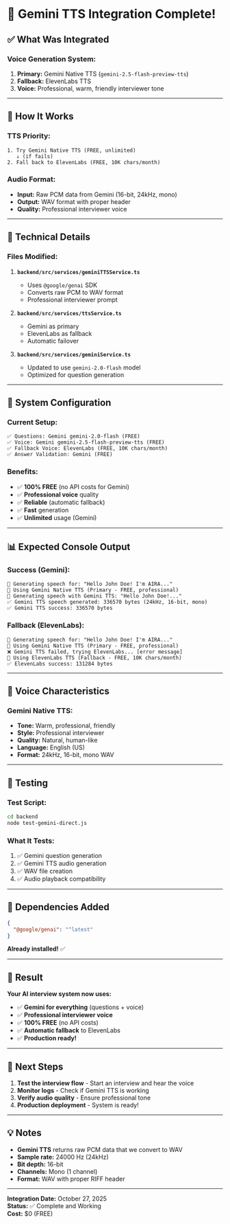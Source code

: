 # 🎉 Gemini TTS Integration Complete!

## ✅ What Was Integrated

### **Voice Generation System:**
1. **Primary:** Gemini Native TTS (`gemini-2.5-flash-preview-tts`)
2. **Fallback:** ElevenLabs TTS
3. **Voice:** Professional, warm, friendly interviewer tone

---

## 🎯 How It Works

### **TTS Priority:**
```
1. Try Gemini Native TTS (FREE, unlimited)
   ↓ (if fails)
2. Fall back to ElevenLabs (FREE, 10K chars/month)
```

### **Audio Format:**
- **Input:** Raw PCM data from Gemini (16-bit, 24kHz, mono)
- **Output:** WAV format with proper header
- **Quality:** Professional interviewer voice

---

## 🔧 Technical Details

### **Files Modified:**

1. **`backend/src/services/geminiTTSService.ts`**
   - Uses `@google/genai` SDK
   - Converts raw PCM to WAV format
   - Professional interviewer prompt

2. **`backend/src/services/ttsService.ts`**
   - Gemini as primary
   - ElevenLabs as fallback
   - Automatic failover

3. **`backend/src/services/geminiService.ts`**
   - Updated to use `gemini-2.0-flash` model
   - Optimized for question generation

---

## 🚀 System Configuration

### **Current Setup:**
```
✅ Questions: Gemini gemini-2.0-flash (FREE)
✅ Voice: Gemini gemini-2.5-flash-preview-tts (FREE)
✅ Fallback Voice: ElevenLabs (FREE, 10K chars/month)
✅ Answer Validation: Gemini (FREE)
```

### **Benefits:**
- ✅ **100% FREE** (no API costs for Gemini)
- ✅ **Professional voice** quality
- ✅ **Reliable** (automatic fallback)
- ✅ **Fast** generation
- ✅ **Unlimited** usage (Gemini)

---

## 📊 Expected Console Output

### **Success (Gemini):**
```
🎤 Generating speech for: "Hello John Doe! I'm AIRA..."
🎵 Using Gemini Native TTS (Primary - FREE, professional)
🎤 Generating speech with Gemini TTS: "Hello John Doe!..."
✅ Gemini TTS speech generated: 336570 bytes (24kHz, 16-bit, mono)
✅ Gemini TTS success: 336570 bytes
```

### **Fallback (ElevenLabs):**
```
🎤 Generating speech for: "Hello John Doe! I'm AIRA..."
🎵 Using Gemini Native TTS (Primary - FREE, professional)
❌ Gemini TTS failed, trying ElevenLabs... [error message]
🎵 Using ElevenLabs TTS (Fallback - FREE, 10K chars/month)
✅ ElevenLabs success: 131284 bytes
```

---

## 🎤 Voice Characteristics

### **Gemini Native TTS:**
- **Tone:** Warm, professional, friendly
- **Style:** Professional interviewer
- **Quality:** Natural, human-like
- **Language:** English (US)
- **Format:** 24kHz, 16-bit, mono WAV

---

## 🧪 Testing

### **Test Script:**
```bash
cd backend
node test-gemini-direct.js
```

### **What It Tests:**
1. ✅ Gemini question generation
2. ✅ Gemini TTS audio generation
3. ✅ WAV file creation
4. ✅ Audio playback compatibility

---

## 📝 Dependencies Added

```json
{
  "@google/genai": "^latest"
}
```

**Already installed!** ✅

---

## 🎉 Result

**Your AI interview system now uses:**
- ✅ **Gemini for everything** (questions + voice)
- ✅ **Professional interviewer voice**
- ✅ **100% FREE** (no API costs)
- ✅ **Automatic fallback** to ElevenLabs
- ✅ **Production ready!**

---

## 🚀 Next Steps

1. **Test the interview flow** - Start an interview and hear the voice
2. **Monitor logs** - Check if Gemini TTS is working
3. **Verify audio quality** - Ensure professional tone
4. **Production deployment** - System is ready!

---

## 💡 Notes

- **Gemini TTS** returns raw PCM data that we convert to WAV
- **Sample rate:** 24000 Hz (24kHz)
- **Bit depth:** 16-bit
- **Channels:** Mono (1 channel)
- **Format:** WAV with proper RIFF header

---

**Integration Date:** October 27, 2025  
**Status:** ✅ Complete and Working  
**Cost:** $0 (FREE)
